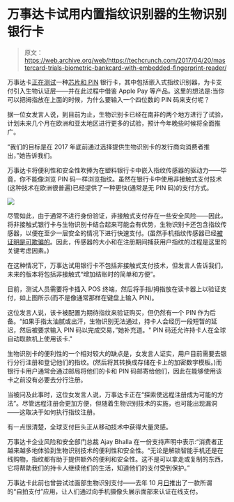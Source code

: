 # 万事达卡试用内置指纹识别器的生物识别银行卡 

> 原文：<https://web.archive.org/web/https://techcrunch.com/2017/04/20/mastercard-trials-biometric-bankcard-with-embedded-fingerprint-reader/>

万事达卡[正在测试](https://web.archive.org/web/20221129161113/https://newsroom.mastercard.com/press-releases/thumbs-up-mastercard-unveils-next-generation-biometric-card/)一种[芯片和 PIN](https://web.archive.org/web/20221129161113/https://en.wikipedia.org/wiki/EMV) 银行卡，其中包括嵌入式指纹识别器，为卡支付引入生物认证层——并在此过程中借鉴 Apple Pay 等产品。这里的想法是:当你可以把拇指放在上面的时候，为什么要输入一个四位数的 PIN 码来支付呢？

据一位女发言人说，到目前为止，生物识别卡已经在南非的两个地方进行了试验，计划未来几个月在欧洲和亚太地区进行更多的试验，预计今年晚些时候将全面推广。

“我们的目标是在 2017 年底前通过选择提供生物识别卡的发行商向消费者推出，”她告诉我们。

万事达卡将便利性和安全性吹捧为在塑料银行卡中嵌入指纹传感器的驱动力——毕竟，你不能像浏览 PIN 码一样浏览指纹。虽然在银行卡中使用非接触式支付技术(这种技术在欧洲很普遍)已经提供了一种更快(通常是无 PIN 码)的支付方式。

[![](img/5934d1cd6a64797dadfc667c52be0eab.png)](https://web.archive.org/web/20221129161113/https://beta.techcrunch.com/2017/04/20/mastercard-trials-biometric-bankcard-with-embedded-fingerprint-reader/biometriccard1/)

尽管如此，由于通常不进行身份验证，非接触式支付存在一些安全风险——因此，将非接触式银行卡与生物识别卡结合起来可能会有优势，生物识别卡还包含指纹传感器，以便在至少一层安全的情况下进行快速支付。(虽然手机指纹传感器已经[被证明是可欺骗的](https://web.archive.org/web/20221129161113/http://ieeexplore.ieee.org/document/7893784/?reload=true)。因此，传感器的大小和在注册期间捕获用户指纹的过程是这里的关键考虑因素。)

在这种情况下，万事达试用银行卡不包括非接触式支付技术，但发言人告诉我们，未来的版本将包括非接触式“增加结账时的简单和方便”。

目前，测试人员需要将卡插入 POS 终端，然后将手指/拇指放在读卡器上以验证支付，如上图所示(而不是像通常那样在键盘上输入 PIN)。

这位发言人说，该卡被配置为期待指纹来验证购买，但仍然有一个 PIN 作为后备。“如果手指太油腻或出汗，生物识别无法通过，持卡人会经历一段短暂的延迟，然后被要求输入 PIN 码以完成交易，”她补充道。" PIN 码还允许持卡人在全球自动取款机上使用该卡."

生物识别卡的便利性的一个相对较大的缺点是，女发言人证实，用户目前需要去银行分行注册和登记他们的指纹。(然后将其转换成存储在卡上的加密数字模板。)而银行卡用户通常会通过邮局将他们的卡和 PIN 码邮寄给他们，因此在能够使用该卡之前没有必要去分行注册。

当被问及此事时，这位女发言人说，万事达卡正在“探索使远程注册成为可能的方法”。尽管远程注册会更加方便，但随着生物识别技术的实施，也可能出现漏洞——这取决于如何执行指纹注册。

有一点很清楚，全球支付巨头正从移动技术中获得大量灵感。

万事达卡企业风险和安全部门总裁 Ajay Bhalla 在一份支持声明中表示:“消费者正越来越多地体验到生物识别技术的便利性和安全性。“无论是解锁智能手机还是在线购物，指纹都有助于提供额外的便利和安全性。这不是可以拿走或复制的东西，它将帮助我们的持卡人继续他们的生活，知道他们的支付受到保护。”

万事达卡此前也曾尝试过面部生物识别支付——去年 10 月[日](https://web.archive.org/web/20221129161113/https://beta.techcrunch.com/2016/10/04/mastercard-launches-its-selfie-pay-biometric-authentication-app-in-europe/)推出了一款所谓的“自拍支付”应用，让人们通过向手机摄像头展示面部来认证在线支付。